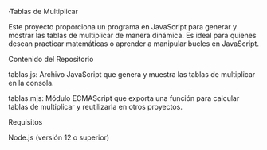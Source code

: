 ·Tablas de Multiplicar

Este proyecto proporciona un programa en JavaScript para generar y mostrar las tablas de multiplicar de manera dinámica. Es ideal para quienes desean practicar matemáticas o aprender a manipular bucles en JavaScript.

Contenido del Repositorio

tablas.js: Archivo JavaScript que genera y muestra las tablas de multiplicar en la consola.

tablas.mjs: Módulo ECMAScript que exporta una función para calcular tablas de multiplicar y reutilizarla en otros proyectos.

Requisitos

Node.js (versión 12 o superior)
